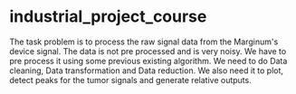 # industrial_project_course
The task problem is to process the raw signal data from the Marginum's device signal. The data is not pre processed and is very noisy. We have to pre process it using some previous existing algorithm. We need to do Data cleaning, Data transformation and Data reduction. We also need it to plot, detect peaks for the tumor signals and generate relative outputs.
